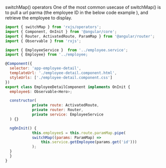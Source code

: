 switchMap() operators
One of the most common usecase of switchMap() is to pull a url parma (the employee ID in the below code example ), and retrieve the employee to display.

```js
import { switchMap } from 'rxjs/operators';
import { Component, OnInit } from '@angular/core';
import { Router, ActivatedRoute, ParamMap } from '@angular/router';
import { Observable } from 'rxjs';

import { EmployeeService }  from '../employee.service';
import { Employee} from '../employee;

@Component({
  selector: 'app-employee-detail',
  templateUrl: './employee-detail.component.html',
  styleUrls: ['./employee-detail.component.css']
})
export class EmployeeDetailComponent implements OnInit {
  employee$: Observable<Hero>;

  constructor(
        	private route: ActivatedRoute,
        	private router: Router,
        	private service: EmployeeService
  ) {}

  ngOnInit() {
        	this.employee$ = this.route.paramMap.pipe(
            switchMap((params: ParamMap) =>
        	    this.service.getEmployee(params.get('id')))
        	);
  }
  }
}
```
